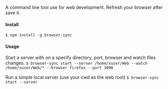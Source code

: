 A command line tool use for web development. Refresh your browser after save it.

#### Install
`$ npm install -g browser-sync`

#### Usage
Start a server with on a specify directory, port, browser and watch files changes.
`$ browser-sync start --server /home/xuser/Web --watch /home/xuser/Web/* --browser firefox --port 3000`

Run a simple local server (use your cwd as the web root)
`$ browser-sync start --server`